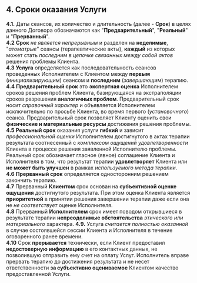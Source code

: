 ## 4. Сроки оказания Услуги
**4.1.** Даты сеансов, их количество и длительность (далее - **Срок**) в целях данного Договора обозначаются как "**Предварительный**", "**Реальный**" и "**Прерванный**".  
**4.2** **Срок** *не является непрерывным* и разделен на **неделимые**, "*атоматрые*" сеансы (терапевтические акты), **каждый** из которых  может стать *последним в цепочке связанных между собой актов* решения проблемы Клиента.  
**4.3** **Услуга** определяется как последовательность сеансов проведенных Исполнителем с Клиентом между **первым** (*инициализирующим*) сеансом и **последним** (*завершающим*) терапию.  
**4.4** **Предварительный срок** это **экспертная оценка** Исполнителем сроков решения проблем Клиента, базирующаяся на экстраполяции сроков разрешения **аналогичных проблем**. Предварительный срок носит *справочный характер* и объявляется Исполнителем исключительно по просьбе Клиента, во время первого (*установочного*) сеанса. Предварительный срок позволяет Клиенту оценить свои **физические и материальные ресурсы** достижения решения проблемы.  
**4.5** **Реальный срок** оказания услуги **гибкий** и зависит *профессиональной оценки* Исполнителем достигнутого в актах терапии результата соотнесенный с *комплексом ощущений удовлетворенности* Клиента в процессе решения заявленной Исполнителю проблемы. Реальный срок обозначает гласное (явное) соглашение Клиента и Исполнителя в том, что результат терапии **удовлетворяет** Клиента или **не может быть улучшен** в рамках *используемого метода терапии*.  
**4.6** **Прерванный срок** определяется односторонним решением закончить терапию.  
**4.7** Прерванный **Клиентом** срок основан на **субъективной оценке ощущения** достигнутого результата. При этом оценка Клиента является **приоритетной** в принятии решения завершении терапии даже если она не *не соответствует* оценке Исполнителя.  
**4.8** Прерванный **Исполнителем** срок имеет поводом открывшиеся в результате терапии **непреодолимые обстоятельства** *этического или материального* характера.
**4.9.** Услуга *считается полностью оказанной* в случае состоявшейся сессии Клиента и Исполнителя в течение оговоренного ранее времени.  
**4.10** Срок **прерывается** технически, если Клиент предоставил **недостоверную информацию** в его контактных данных, не позволившую отправить ему счет на оплату Услуг. Исполнитель вправе прервать терапию до достижения результата и не несет ответственности **за субъективно оцениваемое** Клиентом качество предоставленной Услуги.
